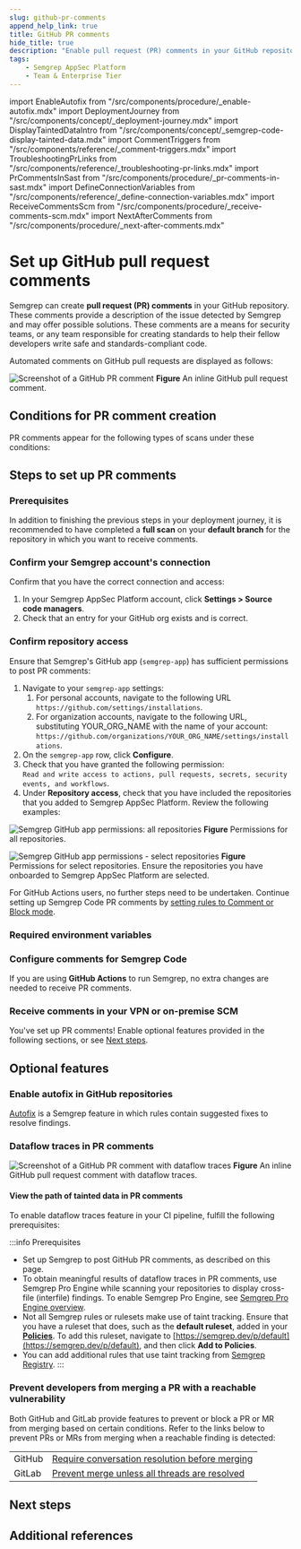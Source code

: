 ```yaml
---
slug: github-pr-comments
append_help_link: true
title: GitHub PR comments
hide_title: true
description: "Enable pull request (PR) comments in your GitHub repositories to display Semgrep findings to developers."
tags:
    - Semgrep AppSec Platform
    - Team & Enterprise Tier
---
```



import EnableAutofix from "/src/components/procedure/_enable-autofix.mdx"
import DeploymentJourney from "/src/components/concept/_deployment-journey.mdx"
import DisplayTaintedDataIntro from "/src/components/concept/_semgrep-code-display-tainted-data.mdx"
import CommentTriggers from "/src/components/reference/_comment-triggers.mdx"
import TroubleshootingPrLinks from "/src/components/reference/_troubleshooting-pr-links.mdx"
import PrCommentsInSast from "/src/components/procedure/_pr-comments-in-sast.mdx"
import DefineConnectionVariables from "/src/components/reference/_define-connection-variables.mdx"
import ReceiveCommentsScm from "/src/components/procedure/_receive-comments-scm.mdx"
import NextAfterComments from "/src/components/procedure/_next-after-comments.mdx"




# Set up GitHub pull request comments

<!--  The entire process of setting up the GH comment is more than just "enabling it", ie. turning it on. Users have to set up the rules. So I changed the verb. -->

<DeploymentJourney />

Semgrep can create **pull request (PR) comments** in your GitHub repository. These comments provide a description of the issue detected by Semgrep and may offer possible solutions. These comments are a means for security teams, or any team responsible for creating standards to help their fellow developers write safe and standards-compliant code.

Automated comments on GitHub pull requests are displayed as follows:

![Screenshot of a GitHub PR comment](/img/gh-pr-comment.png#md-width)
**Figure** An inline GitHub pull request comment.

## Conditions for PR comment creation

PR comments appear for the following types of scans under these conditions:

<CommentTriggers />

## Steps to set up PR comments

### Prerequisites

In addition to finishing the previous steps in your deployment journey, it is recommended to have completed a **full scan** on your **default branch** for the repository in which you want to receive comments.

### Confirm your Semgrep account's connection

Confirm that you have the correct connection and access:

1. In your Semgrep AppSec Platform account, click **Settings > Source code managers**.
2. Check that an entry for your GitHub org exists and is correct.

### Confirm repository access

Ensure that Semgrep's GitHub app (`semgrep-app`) has sufficient permissions to post PR comments:

1. Navigate to your `semgrep-app` settings:
	1. For personal accounts, navigate to the following URL `https://github.com/settings/installations`.
	2. For organization accounts, navigate to the following URL, substituting YOUR_ORG_NAME with the name of your account: `https://github.com/organizations/YOUR_ORG_NAME/settings/installations`.
2. On the `semgrep-app` row, click **Configure**.
3. Check that you have granted the following permission: `Read and write access to actions, pull requests, secrets, security events, and workflows`.
4. Under **Repository access**, check that you have included the repositories that you added to Semgrep AppSec Platform. Review the following examples:

![Semgrep GitHub app permissions: all repositories](/img/gh-app-permissions-all.png#bordered)
**Figure** Permissions for all repositories.

![Semgrep GitHub app permissions - select repositories](/img/gh-app-permissions-select.png#bordered)
**Figure** Permissions for select repositories. Ensure the repositories you have onboarded to Semgrep AppSec Platform are selected.

For GitHub Actions users, no further steps need to be undertaken. Continue setting up Semgrep Code PR comments by [setting rules to Comment or Block mode](#set-rules-to-comment-or-block-mode).

### Required environment variables

<DefineConnectionVariables name="GitHub Actions" comment_type="PR"/>

### Configure comments for Semgrep Code

<PrCommentsInSast name="GitHub" comment_type="PR" />

If you are using **GitHub Actions** to run Semgrep, no extra changes are needed to receive PR comments.

### Receive comments in your VPN or on-premise SCM

<ReceiveCommentsScm />

You've set up PR comments! Enable optional features provided in the following sections, or see [Next steps](#next-steps).

## Optional features

### Enable autofix in GitHub repositories

[Autofix](/writing-rules/autofix) is a Semgrep feature in which rules contain suggested fixes to resolve findings.

<EnableAutofix />

### Dataflow traces in PR comments

![Screenshot of a GitHub PR comment with dataflow traces](/img/dataflow-traces-pr-comments.png#bordered)
**Figure** An inline GitHub pull request comment with dataflow traces.

<DisplayTaintedDataIntro />

#### View the path of tainted data in PR comments

To enable dataflow traces feature in your CI pipeline, fulfill the following prerequisites:

:::info Prerequisites
- Set up Semgrep to post GitHub PR comments, as described on this page.
- To obtain meaningful results of dataflow traces in PR comments, use Semgrep Pro Engine while scanning your repositories to display cross-file (interfile) findings. To enable Semgrep Pro Engine, see [Semgrep Pro Engine overview](/semgrep-code/semgrep-pro-engine-intro).
- Not all Semgrep rules or rulesets make use of taint tracking. Ensure that you have a ruleset that does, such as the **default ruleset**, added in your **[Policies](https://semgrep.dev/orgs/-/policies)**. To add this ruleset, navigate to [https://semgrep.dev/p/default](https://semgrep.dev/p/default), and then click **Add to Policies**.
- You can add additional rules that use taint tracking from [Semgrep Registry](https://semgrep.dev/explore).
:::

### Prevent developers from merging a PR with a reachable vulnerability

Both GitHub and GitLab provide features to prevent or block a PR or MR from merging based on certain conditions. Refer to the links below to prevent PRs or MRs from merging when a reachable finding is detected:

<table>
<tr>
    <td>GitHub</td>
    <td><a href="https://docs.github.com/en/repositories/configuring-branches-and-merges-in-your-repository/defining-the-mergeability-of-pull-requests/about-protected-branches#require-conversation-resolution-before-merging">Require conversation resolution before merging</a></td>
</tr>
<tr>
    <td>GitLab</td>
    <td><a href="https://docs.gitlab.com/ee/user/discussions/#prevent-merge-unless-all-threads-are-resolved">Prevent merge unless all threads are resolved</a></td>
</tr>
</table>

## Next steps

<NextAfterComments />

## Additional references

<TroubleshootingPrLinks />
